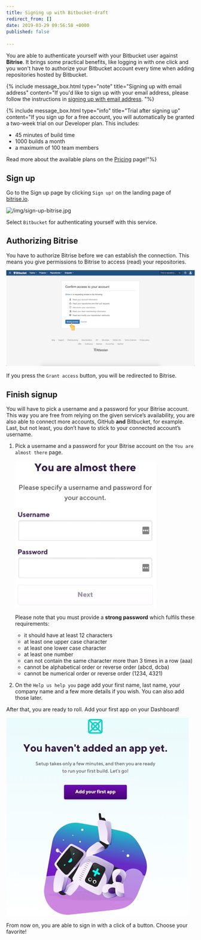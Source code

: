 ```yaml
---
title: Signing up with Bitbucket-draft
redirect_from: []
date: 2019-03-29 09:56:58 +0000
published: false

---
```

You are able to authenticate yourself with your Bitbucket user against **Bitrise**. It brings some practical benefits, like logging in with one click and you won't have to authorize your Bitbucket account every time when adding repositories hosted by Bitbucket.

{% include message_box.html type="note" title="Signing up with email address" content="If you'd like to sign up with your email address, please follow the instructions in [signing up with email address](/getting-started/signing-up/signing-up-with-email). "%}

{% include message_box.html type="info" title="Trial after signing up" content="If you sign up for a free account, you will automatically be granted a two-week trial on our Developer plan. This includes:

* 45 minutes of build time
* 1000 builds a month
* a maximum of 100 team members

Read more about the available plans on the [Pricing](https://www.bitrise.io/pricing/teams) page!"%}

## Sign up

Go to the Sign up page by clicking `Sign up!` on the landing page of [bitrise.io](https://bitrise.io).

![/img/sign-up-bitrise.jpg](https://app.forestry.io/sites/yv69yaruhkt48w/body-media//img/sign-up-bitrise.jpg)

Select `Bitbucket` for authenticating yourself with this service.

## Authorizing Bitrise

You have to authorize Bitrise before we can establish the connection. This means you give permissions to Bitrise to access (read) your repositories.

![Screenshot](/img/signing-up/bitrise_authorization.png)

If you press the `Grant access` button, you will be redirected to Bitrise.

## Finish signup

You will have to pick a username and a password for your Bitrise account. This way you are free from relying on the given service’s availability, you are also able to connect more accounts, GitHub **and** Bitbucket, for example. Last, but not least, you don’t have to stick to your connected account’s username.

1. Pick a username and a password for your Bitrise account on the `You are almost there` page.

   ![](/img/you-re-almost-there.jpg)

   Please note that you must provide a **strong password** which fulfils these requirements:
   * it should have at least 12 characters
   * at least one upper case character
   * at least one lower case character
   * at least one number
   * can not contain the same character more than 3 times in a row (aaa)
   * cannot be alphabetical order or reverse order (abcd, dcba)
   * cannot be numerical order or reverse order (1234, 4321)
2. On the `Help us help you` page add your first name, last name, your company name and a few more details if you wish. You can also add those later.

After that, you are ready to roll. Add your first app on your Dashboard!

![](/img/add-your-first-app.jpg)

From now on, you are able to sign in with a click of a button. Choose your favorite!
